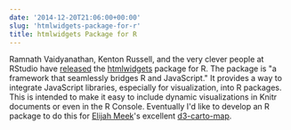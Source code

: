 ```yaml
---
date: '2014-12-20T21:06:00+00:00'
slug: 'htmlwidgets-package-for-r'
title: htmlwidgets Package for R
---
```


Ramnath Vaidyanathan, Kenton Russell, and the very clever people at RStudio have [released](http://blog.rstudio.org/2014/12/18/htmlwidgets-javascript-data-visualization-for-r/) the [htmlwidgets](http://www.htmlwidgets.org/) package for R. The package is "a framework that seamlessly bridges R and JavaScript." It provides a way to integrate JavaScript libraries, especially for visualization, into R packages. This is intended to make it easy to include dynamic visualizations in Knitr documents or even in the R Console. Eventually I'd like to develop an R package to do this for [Elijah Meek](https://twitter.com/elijah_meeks)'s excellent [d3-carto-map](https://github.com/emeeks/d3-carto-map).
